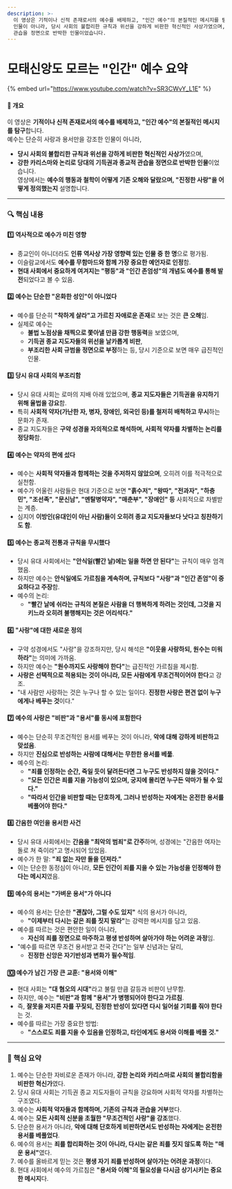 ```yaml
---
description: >-
  이 영상은 기적이나 신적 존재로서의 예수를 배제하고, "인간 예수"의 본질적인 메시지를 탐구합니다. 예수는 단순히 사랑과 용서만을 강조한
  인물이 아니라, 당시 사회의 불합리한 규칙과 위선을 강하게 비판한 혁신적인 사상가였으며, 강한 카리스마와 논리로 당대의 기득권과 종교적
  관습을 정면으로 반박한 인물이었습니다.
---
```


# 모태신앙도 모르는 "인간" 예수 요약

{% embed url="https://www.youtube.com/watch?v=SR3CWvY_L1E" %}

#### **📌 개요**

이 영상은 **기적이나 신적 존재로서의 예수를 배제하고, "인간 예수"의 본질적인 메시지를 탐구**합니다.\
예수는 단순히 사랑과 용서만을 강조한 인물이 아니라,

* **당시 사회의 불합리한 규칙과 위선을 강하게 비판한 혁신적인 사상가**였으며,
* **강한 카리스마와 논리로 당대의 기득권과 종교적 관습을 정면으로 반박한 인물**이었습니다.\
  영상에서는 **예수의 행동과 철학이 어떻게 기존 오해와 달랐으며, "진정한 사랑"을 어떻게 정의했는지** 설명합니다.

***

### **🔍 핵심 내용**

#### **1️⃣ 역사적으로 예수가 미친 영향**

* 종교인이 아니더라도 **인류 역사상 가장 영향력 있는 인물 중 한 명**으로 평가됨.
* 이슬람교에서도 **예수를 무함마드와 함께 가장 중요한 예언자로 인정**함.
* **현대 사회에서 중요하게 여겨지는 "평등"과 "인간 존엄성"의 개념도 예수를 통해 발전**되었다고 볼 수 있음.

#### **2️⃣ 예수는 단순한 "온화한 성인"이 아니었다**

* 예수를 단순히 **"착하게 살라"고 가르친 자애로운 존재**로 보는 것은 **큰 오해**임.
* 실제로 예수는
  * **불법 노점상을 채찍으로 쫓아낼 만큼 강한 행동력**을 보였으며,
  * **기득권 종교 지도자들의 위선을 날카롭게 비판**,
  * **부조리한 사회 규범을 정면으로 부정**하는 등, 당시 기준으로 보면 매우 급진적인 인물.

#### **3️⃣ 당시 유대 사회의 부조리함**

* 당시 유대 사회는 로마의 지배 아래 있었으며, **종교 지도자들은 기득권을 유지하기 위해 율법을 강요**함.
* 특히 **사회적 약자(가난한 자, 병자, 장애인, 외국인 등)를 철저히 배척하고 무시**하는 문화가 존재.
* 종교 지도자들은 **구약 성경을 자의적으로 해석하며, 사회적 약자를 차별하는 논리를 정당화**함.

#### **4️⃣ 예수는 약자의 편에 섰다**

* 예수는 **사회적 약자들과 함께하는 것을 주저하지 않았으며**, 오히려 이를 적극적으로 실천함.
* 예수가 어울린 사람들은 현대 기준으로 보면 **"흙수저", "왕따", "전과자", "하층민", "조선족", "문신남", "멘탈병약자", "매춘부", "장애인" 등** 사회적으로 차별받는 계층.
* 심지어 **이방인(유대인이 아닌 사람)들이 오히려 종교 지도자들보다 낫다고 칭찬하기도 함**.

#### **5️⃣ 예수는 종교적 전통과 규칙을 무시했다**

* 당시 유대 사회에서는 **"안식일(빨간 날)에는 일을 하면 안 된다"**&#xB294; 규칙이 매우 엄격했음.
* 하지만 예수는 **안식일에도 가르침을 계속하며, 규칙보다 "사랑"과 "인간 존엄"이 중요하다고 주장**함.
* 예수의 논리:
  * **"빨간 날에 쉬라는 규칙의 본질은 사람을 더 행복하게 하려는 것인데, 그것을 지키느라 오히려 불행해지는 것은 어리석다."**

#### **6️⃣ "사랑"에 대한 새로운 정의**

* 구약 성경에서도 "사랑"을 강조하지만, 당시 해석은 **"이웃을 사랑하되, 원수는 미워하라"**&#xB294; 의미에 가까움.
* 하지만 예수는 **"원수까지도 사랑해야 한다"**&#xB294; 급진적인 가르침을 제시함.
* **사랑은 선택적으로 적용되는 것이 아니라, 모든 사람에게 무조건적이어야 한다**고 강조.
* "내 사람만 사랑하는 것은 누구나 할 수 있는 일이다. **진정한 사랑은 편견 없이 누구에게나 베푸는 것**이다."

#### **7️⃣ 예수의 사랑은 "비판"과 "용서"를 동시에 포함한다**

* 예수는 단순히 무조건적인 용서를 베푸는 것이 아니라, **악에 대해 강하게 비판하고 맞섰음**.
* 하지만 **진심으로 반성하는 사람에 대해서는 무한한 용서를 베풂**.
* 예수의 논리:
  * **"죄를 인정하는 순간, 죽일 듯이 달려든다면 그 누구도 반성하지 않을 것이다."**
  * **"모든 인간은 죄를 지을 가능성이 있으며, 궁지에 몰리면 누구든 악마가 될 수 있다."**
  * **"따라서 인간을 비판할 때는 단호하게, 그러나 반성하는 자에게는 온전한 용서를 베풀어야 한다."**

#### **8️⃣ 간음한 여인을 용서한 사건**

* 당시 유대 사회에서는 **간음을 "최악의 범죄"로 간주**하며, 성경에는 "간음한 여자는 돌로 쳐 죽이라"고 명시되어 있었음.
* 예수가 한 말: **"죄 없는 자만 돌을 던져라."**
* 이는 단순한 동정심이 아니라, **모든 인간이 죄를 지을 수 있는 가능성을 인정해야 한다는 메시지**였음.

#### **9️⃣ 예수의 용서는 "가벼운 용서"가 아니다**

* 예수의 용서는 단순한 **"괜찮아, 그럴 수도 있지"** 식의 용서가 아니라,
  * **"이제부터 다시는 같은 죄를 짓지 말라"**&#xB294; 강력한 메시지를 담고 있음.
* 예수를 따르는 것은 편안한 일이 아니라,
  * **자신의 죄를 정면으로 마주하고 평생 반성하며 살아가야 하는 어려운 과정**임.
* "예수를 따르면 무조건 용서받고 천국 간다"는 일부 신념과는 달리,
  * **진정한 신앙은 자기반성과 변화가 필수적임**.

#### **🔟 예수가 남긴 가장 큰 교훈: "용서와 이해"**

* 현대 사회는 **"대 혐오의 시대"**&#xB77C;고 불릴 만큼 갈등과 비판이 난무함.
* 하지만, 예수는 **"비판"과 함께 "용서"가 병행되어야 한다고 가르침**.
* 즉, **잘못을 저지른 자를 꾸짖되, 진정한 반성이 있다면 다시 일어설 기회를 줘야 한다**는 것.
* 예수를 따르는 가장 중요한 방법:
  * **"스스로도 죄를 지을 수 있음을 인정하고, 타인에게도 용서와 이해를 베풀 것."**

***

### **📌 핵심 요약**

1. 예수는 단순한 자비로운 존재가 아니라, **강한 논리와 카리스마로 사회의 불합리함을 비판한 혁신가**였다.
2. 당시 유대 사회는 기득권 종교 지도자들이 규칙을 강요하며 사회적 약자를 차별하는 구조였다.
3. 예수는 **사회적 약자들과 함께하며, 기존의 규칙과 관습을 거부**했다.
4. 예수는 **모든 사회적 신분을 초월한 "무조건적인 사랑"을 강조**했다.
5. 단순한 용서가 아니라, **악에 대해 단호하게 비판하면서도 반성하는 자에게는 온전한 용서를 베풀었다**.
6. 예수의 용서는 **죄를 합리화하는 것이 아니라, 다시는 같은 죄를 짓지 않도록 하는 "매운 용서"**&#xC600;다.
7. 예수를 올바르게 믿는 것은 **평생 자기 죄를 반성하며 살아가는 어려운 과정**이다.
8. 현대 사회에서 예수의 가르침은 **"용서와 이해"의 필요성을 다시금 상기시키는 중요한 메시지**다.
